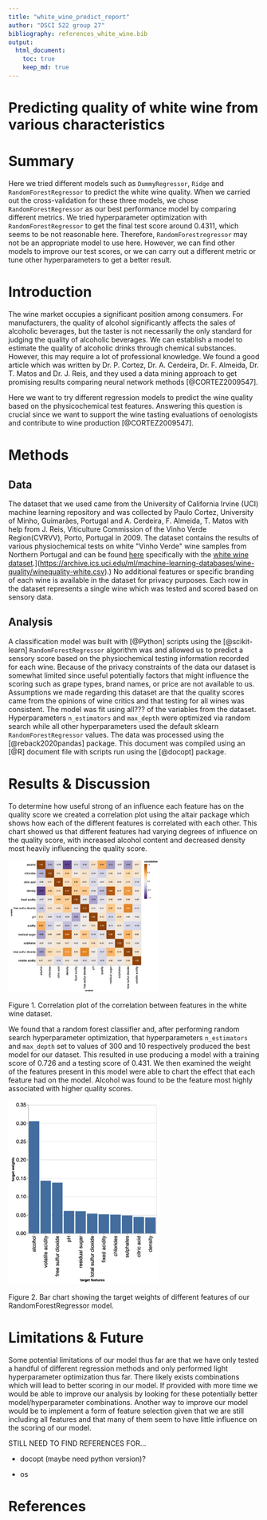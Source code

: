 ```yaml
---
title: "white_wine_predict_report"
author: "DSCI 522 group 27"
bibliography: references_white_wine.bib
output: 
  html_document:
    toc: true
    keep_md: true
---
```




# Predicting quality of white wine from various characteristics

# **Summary**

Here we tried different models such as `DummyRegressor`, `Ridge` and `RandomForestRegressor` to predict the white wine quality. When we carried out the cross-validation for these three models, we chose `RandomForestRegressor` as our best performance model by comparing different metrics. We tried hyperparameter optimization with `RandomForestRegressor` to get the final test score around 0.4311, which seems to be not reasonable here. Therefore, `RandomForestregressor` may not be an appropriate model to use here. However, we can find other models to improve our test scores, or we can carry out a different metric or tune other hyperparameters to get a better result.

# **Introduction**

The wine market occupies a significant position among consumers. For manufacturers, the quality of alcohol significantly affects the sales of alcoholic beverages, but the taster is not necessarily the only standard for judging the quality of alcoholic beverages. We can establish a model to estimate the quality of alcoholic drinks through chemical substances. However, this may require a lot of professional knowledge. We found a good article which was written by Dr. P. Cortez, Dr. A. Cerdeira, Dr. F. Almeida, Dr. T. Matos and Dr. J. Reis, and they used a data mining approach to get promising results comparing neural network methods [@CORTEZ2009547].

Here we want to try different regression models to predict the wine quality based on the physicochemical test features. Answering this question is crucial since we want to support the wine tasting evaluations of oenologists and contribute to wine production [@CORTEZ2009547].

# **Methods**

## **Data**

The dataset that we used came from the University of California Irvine (UCI) machine learning repository and was collected by Paulo Cortez, University of Minho, Guimarães, Portugal and A. Cerdeira, F. Almeida, T. Matos with help from J. Reis, Viticulture Commission of the Vinho Verde Region(CVRVV), Porto, Portugal in 2009. The dataset contains the results of various physiochemical tests on white "Vinho Verde" wine samples from Northern Portugal and can be found [here](https://archive.ics.uci.edu/ml/datasets/wine+quality) specifically with the [white wine dataset](%5Bhttps://archive.ics.uci.edu/ml/machine-learning-databases/wine-quality/winequality-white.csv).](<https://archive.ics.uci.edu/ml/machine-learning-databases/wine-quality/winequality-white.csv>).) No additional features or specific branding of each wine is available in the dataset for privacy purposes. Each row in the dataset represents a single wine which was tested and scored based on sensory data.

## **Analysis**

A classification model was built with [@Python] scripts using the [@scikit-learn] `RandomForestRegressor` algorithm was and allowed us to predict a sensory score based on the physiochemical testing information recorded for each wine. Because of the privacy constraints of the data our dataset is somewhat limited since useful potentially factors that might influence the scoring such as grape types, brand names, or price are not available to us. Assumptions we made regarding this dataset are that the quality scores came from the opinions of wine critics and that testing for all wines was consistent. The model was fit using all??? of the variables from the dataset. Hyperparameters `n_estimators` and `max_depth` were optimized via random search while all other hyperparameters used the default sklearn `RandomForestRegressor` values. The data was processed using the [@reback2020pandas] package. This document was compiled using an [@R] document file with scripts run using the [@docopt] package.

# **Results & Discussion**

To determine how useful strong of an influence each feature has on the quality score we created a correlation plot using the altair package which shows how each of the different features is correlated with each other. This chart showed us that different features had varying degrees of influence on the quality score, with increased alcohol content and decreased density most heavily influencing the quality score. 

<div class="figure">
<img src="../results/feature_correlation.png" alt="Figure 1. Correlation plot of the correlation between features in the white wine dataset." width="60%" />
<p class="caption">Figure 1. Correlation plot of the correlation between features in the white wine dataset.</p>
</div>

We found that a random forest classifier and, after performing random search hyperparameter optimization, that hyperparameters `n_estimators` and `max_depth` set to values of 300 and 10 respectively produced the best model for our dataset. This resulted in use producing a model with a training score of 0.726 and a testing score of 0.431. We then examined the weight of the features present in this model were able to chart the effect that each feature had on the model. Alcohol was found to be the feature most highly associated with higher quality scores.

<div class="figure">
<img src="../results/feature_weight.png" alt="Figure 2. Bar chart showing the target weights of different features of our RandomForestRegressor model." width="60%" />
<p class="caption">Figure 2. Bar chart showing the target weights of different features of our RandomForestRegressor model.</p>
</div>

# Limitations & Future

Some potential limitations of our model thus far are that we have only tested a handful of different regression methods and only performed light hyperparameter optimization thus far. There likely exists combinations which will lead to better scoring in our model. If provided with more time we would be able to improve our analysis by looking for these potentially better model/hyperparameter combinations. Another way to improve our model would be to implement a form of feature selection given that we are still including all features and that many of them seem to have little influence on the scoring of our model.

STILL NEED TO FIND REFERENCES FOR...

-   docopt (maybe need python version)?

-   os

# References
